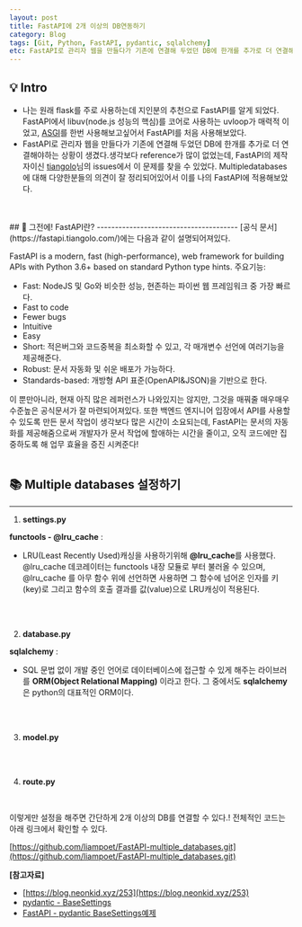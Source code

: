 ```yaml
---
layout: post
title: FastAPI에 2개 이상의 DB연동하기
category: Blog
tags: [Git, Python, FastAPI, pydantic, sqlalchemy]
etc: FastAPI로 관리자 웹을 만들다가 기존에 연결해 두었던 DB에 한개를 추가로 더 연결해야하는 상황이 생겼다.생각보다 reference가 많이 없었는데, FastAPI의 제작자이신 [tiangolo](https://github.com/tiangolo/fastapi/issues/2592)님의 issues에서 이 문제를 찾을 수 있었다.
---
```

## 💡 Intro
- 나는 원래 flask를 주로 사용하는데 지인분의 추천으로 FastAPI를 알게 되었다. FastAPI에서 libuv(node.js 성능의 핵심)를 코어로 사용하는 uvloop가 매력적 이었고, [ASGI](https://asgi.readthedocs.io/en/latest/specs/main.html)를 한번 사용해보고싶어서 FastAPI를 처음 사용해보았다.
- FastAPI로 관리자 웹을 만들다가 기존에 연결해 두었던 DB에 한개를 추가로 더 연결해야하는 상황이 생겼다.생각보다 reference가 많이 없었는데, FastAPI의 제작자이신 [tiangolo](https://github.com/tiangolo/fastapi/issues/2592)님의 issues에서 이 문제를 찾을 수 있었다.
Multipledatabases에 대해 다양한분들의 의견이 잘 정리되어있어서 이를 나의 FastAPI에 적용해보았다.

<br>
<br>
## 🔎 그전에! FastAPI란? 
---------------------------------------
[공식 문서](https://fastapi.tiangolo.com/)에는 다음과 같이 설명되어져있다.

FastAPI is a modern, fast (high-performance), web framework for building APIs with Python 3.6+ based on standard Python type hints.
주요기능:

- Fast: NodeJS 및 Go와 비슷한 성능, 현존하는 파이썬 웹 프레임워크 중 가장 빠르다.
- Fast to code
- Fewer bugs
- Intuitive
- Easy
- Short: 적은버그와 코드중복을 최소화할 수 있고, 각 매개변수 선언에 여러기능을 제공해준다.
- Robust: 문서 자동화 및 쉬운 배포가 가능하다.
- Standards-based: 개방형 API 표준(OpenAPI&JSON)을 기반으로 한다.

이 뿐만아니라, 현재 아직 많은 레퍼런스가 나와있지는 않지만, 그것을 매꿔줄 매우매우 수준높은 공식문서가 잘 마련되어져있다. 또한 백엔드 엔지니어 입장에서 API를 사용할 수 있도록 만든 문서 작업이 생각보다 많은 시간이 소요되는데, FastAPI는 문서의 자동화를 제공해줌으로써 개발자가 문서 작업에 할애하는 시간을 줄이고, 오직 코드에만 집중하도록 해 업무 효율을 증진 시켜준다!
<br>
<br>
## 📚 Multiple databases 설정하기 
---------------------------------------
1. **settings.py**
<script src="https://gist.github.com/liampoet/7db7cc280b3a03655e611a814a112062.js"></script>
**functools - @lru_cache** :<br> 
- LRU(Least Recently Used)캐싱을 사용하기위해 **@lru_cache**를 사용했다. @lru_cache 데코레이터는 functools 내장 모듈로 부터 불러올 수 있으며, @lru_cache 를 아무 함수 위에 선언하면 사용하면 그 함수에 넘어온 인자를 키(key)로 그리고 함수의 호출 결과를 값(value)으로 LRU캐싱이 적용된다.
<br>
<br>

2. **database.py**
<script src="https://gist.github.com/liampoet/ba25801f94f48afd1549c81a067be4f3.js"></script>
**sqlalchemy** :<br>
- SQL 문법 없이 개발 중인 언어로 데이터베이스에 접근할 수 있게 해주는 라이브러를 **ORM(Object Relational Mapping)** 이라고 한다. 그 중에서도 **sqlalchemy**은 python의 대표적인 ORM이다.
<br>
<br>

3. **model.py** 
<script src="https://gist.github.com/liampoet/28401f8a253f048b8be2665bbdcf68f0.js"></script>
<br>
<br>

4. **route.py**
<script src="https://gist.github.com/liampoet/59c6d958cbc4e968ccf0b0634ccdabfd.js"></script><br>

이렇게만 설정을 해주면 간단하게 2개 이상의 DB를 연결할 수 있다.! 전체적인 코드는 아래 링크에서 확인할 수 있다.<br>

[https://github.com/liampoet/FastAPI-multiple_databases.git](https://github.com/liampoet/FastAPI-multiple_databases.git)

**[참고자료]**
- [https://blog.neonkid.xyz/253](https://blog.neonkid.xyz/253)
- [pydantic - BaseSettings](https://pydantic-docs.helpmanual.io/usage/settings/)
- [FastAPI - pydantic BaseSettings예제](https://fastapi.tiangolo.com/advanced/settings/)

